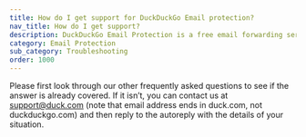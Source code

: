 ```yaml
---
title: How do I get support for DuckDuckGo Email protection?
nav_title: How do I get support?
description: DuckDuckGo Email Protection is a free email forwarding service that removes hidden email trackers and lets you create unlimited unique private email addresses.
category: Email Protection
sub_category: Troubleshooting
order: 1000
---
```


Please first look through our other frequently asked questions to see if the answer is already covered. If it isn’t, you can contact us at <a href="mailto:support@duck.com">support@duck.com</a> (note that email address ends in duck.com, not duckduckgo.com) and then reply to the autoreply with the details of your situation.
